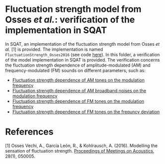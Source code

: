 # Fluctuation strength model from Osses *et al.*: verification of the implementation in SQAT
In SQAT, an implementation of the fluctuation strength model from Osses *et al.* [1] is provided. The implementation is named `FluctuationStrength_Osses2016` (see code [here](../../psychoacoustic_metrics/FluctuationStrength_Osses2016/FluctuationStrength_Osses2016.m)). In this folder, a verification of the model implementation in SQAT is provided. The verification concerns the fluctuation strength dependence of amplitude-modulated (AM) and frequency-modulated (FM) sounds on different parameters, such as:

- [Fluctuation strength dependence of AM tones on the modulation frequency](1_AM_tones_fmod)
- [Fluctuation strength dependence of AM broadband noises on the modulation frequency](2_AM_BBN_fmod)
- [Fluctuation strength dependence of FM tones on the modulation frequency](3_FM_tones_fmod)
- [Fluctuation strength dependence of FM tones on the frequncy deviation](4_FM_tones_freq_dev)

# References
[1] Osses Vechi, A., García León, R., & Kohlrausch, A. (2016). Modelling the sensation of fluctuation strength. [Proceedings of Meetings on Acoustics](https://doi.org/10.1121/2.0000410), 28(1), 050005.  

